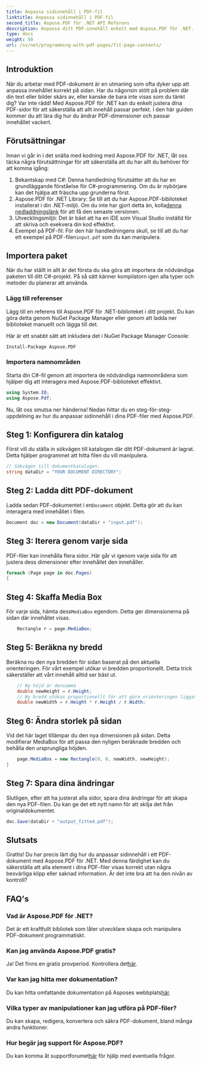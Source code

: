 ```yaml
---
title: Anpassa sidinnehåll i PDF-fil
linktitle: Anpassa sidinnehåll i PDF-fil
second_title: Aspose.PDF för .NET API Referens
description: Anpassa ditt PDF-innehåll enkelt med Aspose.PDF för .NET. Den här guiden ger en detaljerad, steg-för-steg metod för att uppnå optimal sidlayout.
type: docs
weight: 50
url: /sv/net/programming-with-pdf-pages/fit-page-contents/
---
```

## Introduktion

När du arbetar med PDF-dokument är en utmaning som ofta dyker upp att anpassa innehållet korrekt på sidan. Har du någonsin stött på problem där din text eller bilder skärs av, eller kanske de bara inte visas som du tänkt dig? Var inte rädd! Med Aspose.PDF för .NET kan du enkelt justera dina PDF-sidor för att säkerställa att allt innehåll passar perfekt. I den här guiden kommer du att lära dig hur du ändrar PDF-dimensioner och passar innehållet vackert.

## Förutsättningar

Innan vi går in i det snälla med kodning med Aspose.PDF för .NET, låt oss täcka några förutsättningar för att säkerställa att du har allt du behöver för att komma igång:

1. Bekantskap med C#: Denna handledning förutsätter att du har en grundläggande förståelse för C#-programmering. Om du är nybörjare kan det hjälpa att fräscha upp grunderna först.
2.  Aspose.PDF för .NET Library: Se till att du har Aspose.PDF-biblioteket installerat i din .NET-miljö. Om du inte har gjort detta än, kolla[denna nedladdningslänk](https://releases.aspose.com/pdf/net/) för att få den senaste versionen.
3. Utvecklingsmiljö: Det är bäst att ha en IDE som Visual Studio inställd för att skriva och exekvera din kod effektivt.
4.  Exempel på PDF-fil: För den här handledningens skull, se till att du har ett exempel på PDF-filen`input.pdf` som du kan manipulera.

## Importera paket

När du har ställt in allt är det första du ska göra att importera de nödvändiga paketen till ditt C#-projekt. På så sätt känner kompilatorn igen alla typer och metoder du planerar att använda.

### Lägg till referenser

Lägg till en referens till Aspose.PDF för .NET-biblioteket i ditt projekt. Du kan göra detta genom NuGet Package Manager eller genom att ladda ner biblioteket manuellt och lägga till det.

Här är ett snabbt sätt att inkludera det i NuGet Package Manager Console:

```bash
Install-Package Aspose.PDF
```

### Importera namnområden

Starta din C#-fil genom att importera de nödvändiga namnområdena som hjälper dig att interagera med Aspose.PDF-biblioteket effektivt.

```csharp
using System.IO;
using Aspose.Pdf;
```

Nu, låt oss smutsa ner händerna! Nedan hittar du en steg-för-steg-uppdelning av hur du anpassar sidinnehåll i dina PDF-filer med Aspose.PDF.

## Steg 1: Konfigurera din katalog

Först vill du ställa in sökvägen till katalogen där ditt PDF-dokument är lagrat. Detta hjälper programmet att hitta filen du vill manipulera.

```csharp
// Sökvägen till dokumentkatalogen.
string dataDir = "YOUR DOCUMENT DIRECTORY";
```

## Steg 2: Ladda ditt PDF-dokument

 Ladda sedan PDF-dokumentet i en`Document` objekt. Detta gör att du kan interagera med innehållet i filen.

```csharp
Document doc = new Document(dataDir + "input.pdf");
```

## Steg 3: Iterera genom varje sida

PDF-filer kan innehålla flera sidor. Här går vi igenom varje sida för att justera dess dimensioner efter innehållet den innehåller.

```csharp
foreach (Page page in doc.Pages)
{
```

## Steg 4: Skaffa Media Box

 För varje sida, hämta dess`MediaBox` egendom. Detta ger dimensionerna på sidan där innehållet visas.

```csharp
    Rectangle r = page.MediaBox;
```

## Steg 5: Beräkna ny bredd

Beräkna nu den nya bredden för sidan baserat på den aktuella orienteringen. För vårt exempel utökar vi bredden proportionellt. Detta trick säkerställer att vårt innehåll alltid ser bäst ut.

```csharp
    // Ny höjd är densamma
    double newHeight = r.Height;
    // Ny bredd utökas proportionellt för att göra orienteringen liggande
    double newWidth = r.Height * r.Height / r.Width;
```

## Steg 6: Ändra storlek på sidan

Vid det här laget tillämpar du den nya dimensionen på sidan. Detta modifierar MediaBox för att passa den nyligen beräknade bredden och behålla den ursprungliga höjden.

```csharp
    page.MediaBox = new Rectangle(0, 0, newWidth, newHeight);
}
```

## Steg 7: Spara dina ändringar

Slutligen, efter att ha justerat alla sidor, spara dina ändringar för att skapa den nya PDF-filen. Du kan ge det ett nytt namn för att skilja det från originaldokumentet.

```csharp
doc.Save(dataDir + "output_fitted.pdf");
```

## Slutsats

Grattis! Du har precis lärt dig hur du anpassar sidinnehåll i ett PDF-dokument med Aspose.PDF för .NET. Med denna färdighet kan du säkerställa att alla element i dina PDF-filer visas korrekt utan några besvärliga klipp eller saknad information. Är det inte bra att ha den nivån av kontroll?

## FAQ's

### Vad är Aspose.PDF för .NET?
Det är ett kraftfullt bibliotek som låter utvecklare skapa och manipulera PDF-dokument programmatiskt.

### Kan jag använda Aspose.PDF gratis?
 Ja! Det finns en gratis provperiod. Kontrollera det[här](https://releases.aspose.com/).

### Var kan jag hitta mer dokumentation?
 Du kan hitta omfattande dokumentation på Asposes webbplats[här](https://reference.aspose.com/pdf/net/).

### Vilka typer av manipulationer kan jag utföra på PDF-filer?
Du kan skapa, redigera, konvertera och säkra PDF-dokument, bland många andra funktioner.

### Hur begär jag support för Aspose.PDF?
 Du kan komma åt supportforumet[här](https://forum.aspose.com/c/pdf/10) för hjälp med eventuella frågor.